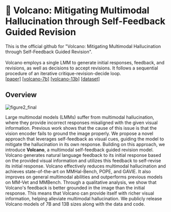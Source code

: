 # 🌋 Volcano: Mitigating Multimodal Hallucination through Self-Feedback Guided Revision
This is the official github for "Volcano: Mitigating Multimodal Hallucination through Self-Feedback Guided Revision". <br><br>
Volcano employs a single LMM to generate initial responses, feedback, and revisions, as well as decisions to accept revisions. It follows a sequential procedure of an iterative critique-revision-decide loop. <br>
[\[paper\]]() [\[volcano-7b\]](https://huggingface.co/kaist-ai/volcano-7b) [\[volcano-13b\]](https://huggingface.co/kaist-ai/volcano-13b) [\[dataset\]](https://huggingface.co/datasets/kaist-ai/volcano-train)

## Overview
![figure2_final](https://github.com/kaistAI/Volcano/assets/72010172/267b2ba6-3895-4e46-9be3-e8a0bee984eb)

Large multimodal models (LMMs) suffer from multimodal hallucination, where they provide incorrect responses misaligned with the given visual information. Previous work shows that the cause of this issue is that the vision encoder fails to ground the image properly. We propose a novel approach that leverages self-feedback as visual cues, guiding the model to mitigate the hallucination in its own response. Building on this approach, we introduce **Volcano**, a multimodal self-feedback guided revision model. Volcano generates natural language feedback to its initial response based on the provided visual information and utilizes this feedback to self-revise its initial response. Volcano effectively reduces multimodal hallucination and achieves state-of-the-art on MMHal-Bench, POPE, and GAVIE. It also improves on general multimodal abilities and outperforms previous models on MM-Vet and MMBench. Through a qualitative analysis, we show that Volcano's feedback is better grounded in the image than the initial response. This means that Volcano can provide itself with richer visual information, helping alleviate multimodal hallucination. We publicly release Volcano models of 7B and 13B sizes along with the data and code.
